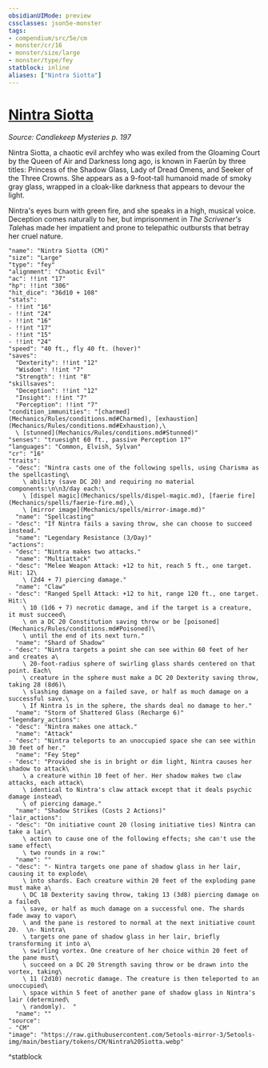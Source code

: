 ```yaml
---
obsidianUIMode: preview
cssclasses: json5e-monster
tags:
- compendium/src/5e/cm
- monster/cr/16
- monster/size/large
- monster/type/fey
statblock: inline
aliases: ["Nintra Siotta"]
---
```

# [Nintra Siotta](Mechanics\bestiary\npc/nintra-siotta-cm.md)
*Source: Candlekeep Mysteries p. 197*  

Nintra Siotta, a chaotic evil archfey who was exiled from the Gloaming Court by the Queen of Air and Darkness long ago, is known in Faerûn by three titles: Princess of the Shadow Glass, Lady of Dread Omens, and Seeker of the Three Crowns. She appears as a 9-foot-tall humanoid made of smoky gray glass, wrapped in a cloak-like darkness that appears to devour the light.

Nintra's eyes burn with green fire, and she speaks in a high, musical voice. Deception comes naturally to her, but imprisonment in *The Scrivener's Tale*has made her impatient and prone to telepathic outbursts that betray her cruel nature.

```statblock
"name": "Nintra Siotta (CM)"
"size": "Large"
"type": "fey"
"alignment": "Chaotic Evil"
"ac": !!int "17"
"hp": !!int "306"
"hit_dice": "36d10 + 108"
"stats":
- !!int "16"
- !!int "24"
- !!int "16"
- !!int "17"
- !!int "15"
- !!int "24"
"speed": "40 ft., fly 40 ft. (hover)"
"saves":
  "Dexterity": !!int "12"
  "Wisdom": !!int "7"
  "Strength": !!int "8"
"skillsaves":
  "Deception": !!int "12"
  "Insight": !!int "7"
  "Perception": !!int "7"
"condition_immunities": "[charmed](Mechanics/Rules/conditions.md#Charmed), [exhaustion](Mechanics/Rules/conditions.md#Exhaustion),\
  \ [stunned](Mechanics/Rules/conditions.md#Stunned)"
"senses": "truesight 60 ft., passive Perception 17"
"languages": "Common, Elvish, Sylvan"
"cr": "16"
"traits":
- "desc": "Nintra casts one of the following spells, using Charisma as the spellcasting\
    \ ability (save DC 20) and requiring no material components:\n\n3/day each:\
    \ [dispel magic](Mechanics/spells/dispel-magic.md), [faerie fire](Mechanics/spells/faerie-fire.md),\
    \ [mirror image](Mechanics/spells/mirror-image.md)"
  "name": "Spellcasting"
- "desc": "If Nintra fails a saving throw, she can choose to succeed instead."
  "name": "Legendary Resistance (3/Day)"
"actions":
- "desc": "Nintra makes two attacks."
  "name": "Multiattack"
- "desc": "Melee Weapon Attack: +12 to hit, reach 5 ft., one target. Hit: 12\
    \ (2d4 + 7) piercing damage."
  "name": "Claw"
- "desc": "Ranged Spell Attack: +12 to hit, range 120 ft., one target. Hit:\
    \ 10 (1d6 + 7) necrotic damage, and if the target is a creature, it must succeed\
    \ on a DC 20 Constitution saving throw or be [poisoned](Mechanics/Rules/conditions.md#Poisoned)\
    \ until the end of its next turn."
  "name": "Shard of Shadow"
- "desc": "Nintra targets a point she can see within 60 feet of her and creates a\
    \ 20-foot-radius sphere of swirling glass shards centered on that point. Each\
    \ creature in the sphere must make a DC 20 Dexterity saving throw, taking 28 (8d6)\
    \ slashing damage on a failed save, or half as much damage on a successful save.\
    \ If Nintra is in the sphere, the shards deal no damage to her."
  "name": "Storm of Shattered Glass (Recharge 6)"
"legendary_actions":
- "desc": "Nintra makes one attack."
  "name": "Attack"
- "desc": "Nintra teleports to an unoccupied space she can see within 30 feet of her."
  "name": "Fey Step"
- "desc": "Provided she is in bright or dim light, Nintra causes her shadow to attack\
    \ a creature within 10 feet of her. Her shadow makes two claw attacks, each attack\
    \ identical to Nintra's claw attack except that it deals psychic damage instead\
    \ of piercing damage."
  "name": "Shadow Strikes (Costs 2 Actions)"
"lair_actions":
- "desc": "On initiative count 20 (losing initiative ties) Nintra can take a lair\
    \ action to cause one of the following effects; she can't use the same effect\
    \ two rounds in a row:"
  "name": ""
- "desc": "- Nintra targets one pane of shadow glass in her lair, causing it to explode\
    \ into shards. Each creature within 20 feet of the exploding pane must make a\
    \ DC 18 Dexterity saving throw, taking 13 (3d8) piercing damage on a failed\
    \ save, or half as much damage on a successful one. The shards fade away to vapor\
    \ and the pane is restored to normal at the next initiative count 20.  \n- Nintra\
    \ targets one pane of shadow glass in her lair, briefly transforming it into a\
    \ swirling vortex. One creature of her choice within 20 feet of the pane must\
    \ succeed on a DC 20 Strength saving throw or be drawn into the vortex, taking\
    \ 11 (2d10) necrotic damage. The creature is then teleported to an unoccupied\
    \ space within 5 feet of another pane of shadow glass in Nintra's lair (determined\
    \ randomly).  "
  "name": ""
"source":
- "CM"
"image": "https://raw.githubusercontent.com/5etools-mirror-3/5etools-img/main/bestiary/tokens/CM/Nintra%20Siotta.webp"
```
^statblock